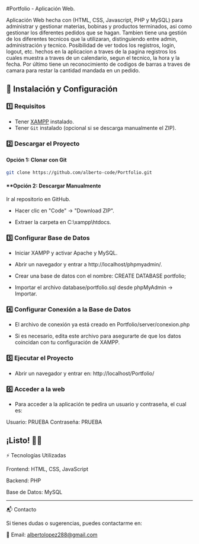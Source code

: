 #Portfolio - Aplicación Web.

Aplicación Web hecha con (HTML, CSS, Javascript, PHP y MySQL) para administrar y gestionar materias, bobinas y productos terminados, asi como gestionar los diferentes pedidos que se hagan. Tambien tiene una gestión de los diferentes tecnicos que la utilizaran, distinguiendo entre admin, administración y tecnico. Posibilidad de ver todos los registros, login, logout, etc. hechos en la aplicacion a traves de la pagina registros los cuales muestra a traves de un calendario, segun el tecnico, la hora y la fecha. Por último tiene un reconocimiento de codigos de barras a traves de camara para restar la cantidad mandada en un pedido.

## 🚀 Instalación y Configuración

### 1️⃣ Requisitos
- Tener [XAMPP](https://www.apachefriends.org/es/index.html) instalado.
- Tener `Git` instalado (opcional si se descarga manualmente el ZIP).

### 2️⃣ Descargar el Proyecto
#### **Opción 1: Clonar con Git**
```bash
git clone https://github.com/alberto-code/Portfolio.git
```
#### **Opción 2: Descargar Manualmente
Ir al repositorio en GitHub.

- Hacer clic en "Code" → "Download ZIP".

- Extraer la carpeta en C:\xampp\htdocs\.

### 3️⃣ Configurar Base de Datos
- Iniciar XAMPP y activar Apache y MySQL.

- Abrir un navegador y entrar a http://localhost/phpmyadmin/.

- Crear una base de datos con el nombre: 
CREATE DATABASE portfolio;

- Importar el archivo database/portfolio.sql desde phpMyAdmin → Importar.

### 4️⃣ Configurar Conexión a la Base de Datos

- El archivo de conexión ya está creado en
Portfolio/server/conexion.php

- Si es necesario, edita este archivo para asegurarte de que los datos coincidan con tu configuración de XAMPP.

### 5️⃣ Ejecutar el Proyecto

- Abrir un navegador y entrar en:
http://localhost/Portfolio/

### 6️⃣ Acceder a la web

- Para acceder a la aplicación te pedira un usuario y contraseña, el cual es:
  
Usuario: PRUEBA
Contraseña: PRUEBA

¡Listo! 🚀🎉
---



⚡ Tecnologías Utilizadas

Frontend: HTML, CSS, JavaScript

Backend: PHP

Base de Datos: MySQL

---

📬 Contacto

Si tienes dudas o sugerencias, puedes contactarme en:

📧 Email: albertolopez288@gmail.com
